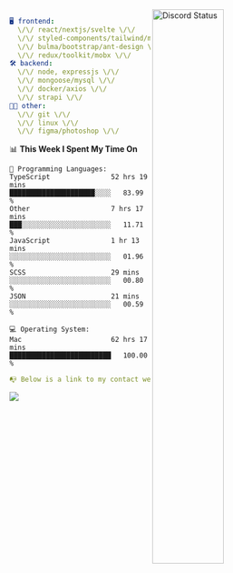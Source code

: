 
<a href="https://discord.com/users/279302975371870218" target="_blank">
    <img width="50%" align="right" alt="Discord Status" src="https://lanyard.cnrad.dev/api/279302975371870218?bg=161B22&borderRadius=5px%205px%200%200&hideTimestamp=true&idleMessage=Just%20chillin%27%20at%20the%20moment&animated=true">
</a>

```yaml
🖥️ frontend: 
  \/\/ react/nextjs/svelte \/\/
  \/\/ styled-components/tailwind/mui/
  \/\/ bulma/bootstrap/ant-design \/\/
  \/\/ redux/toolkit/mobx \/\/
🛠 backend: 
  \/\/ node, expressjs \/\/
  \/\/ mongoose/mysql \/\/
  \/\/ docker/axios \/\/
  \/\/ strapi \/\/
👨‍💻 other: 
  \/\/ git \/\/ 
  \/\/ linux \/\/
  \/\/ figma/photoshop \/\/
```
<!--START_SECTION:waka-->
📊 **This Week I Spent My Time On** 

```text
💬 Programming Languages: 
TypeScript               52 hrs 19 mins      █████████████████████░░░░   83.99 % 
Other                    7 hrs 17 mins       ███░░░░░░░░░░░░░░░░░░░░░░   11.71 % 
JavaScript               1 hr 13 mins        ░░░░░░░░░░░░░░░░░░░░░░░░░   01.96 % 
SCSS                     29 mins             ░░░░░░░░░░░░░░░░░░░░░░░░░   00.80 % 
JSON                     21 mins             ░░░░░░░░░░░░░░░░░░░░░░░░░   00.59 % 

💻 Operating System: 
Mac                      62 hrs 17 mins      █████████████████████████   100.00 % 
```


<!--END_SECTION:waka-->
```yaml
📭 Below is a link to my contact website 
```
<a href="https://mxns.xyz" target="_black"> <img src="https://img.shields.io/badge/website-161B22?style=for-the-badge&logo=About.me&logoColor=white"></img> <a/>
